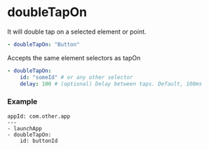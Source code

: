 # doubleTapOn

It will double tap on a selected element or point.&#x20;

```yaml
- doubleTapOn: "Button"
```

Accepts the same element selectors as tapOn

```yaml
- doubleTapOn:
    id: "someId" # or any other selector
    delay: 100 # (optional) Delay between taps. Default, 100ms
```

### Example

```
appId: com.other.app
---
- launchApp
- doubleTapOn:
    id: buttonId
```
